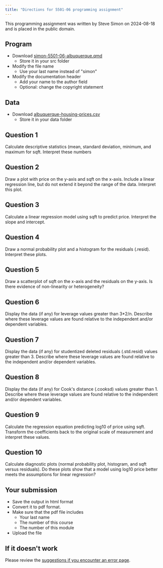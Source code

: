 ```yaml
---
title: "Directions for 5501-06 programming assignment"
---
```


This programming assignment was written by Steve Simon on 2024-08-18 and is placed in the public domain.

## Program

-   Download [simon-5501-06-albuquerque.qmd][tem]
    -   Store it in your src folder
-   Modify the file name
    -   Use your last name instead of "simon"
-   Modify the documentation header
    -   Add your name to the author field
    -   Optional: change the copyright statement

[tem]: https://github.com/pmean/classes/blob/master/biostats-1/06/src/simon-5501-06-albuquerque.qmd

## Data

-   Download [albuquerque-housing-prices.csv][dat]
    -   Store it in your data folder

[dat]: https://github.com/pmean/datasets/blob/master/albuquerque-housing.csv
    
## Question 1

Calculate descriptive statistics (mean, standard deviation, minimum, and maximum for sqft. Interpret these numbers

## Question 2

Draw a plot with price on the y-axis and sqft on the x-axis. Include a linear regression line, but do not extend it beyond the range of the data. Interpret this plot.

## Question 3

Calculate a linear regression model using sqft to predict price. Interpret the slope and intercept.

## Question 4

Draw a normal probability plot and a histogram for the residuals (.resid). Interpret these plots.

## Question 5

Draw a scatterplot of sqft on the x-axis and the residuals on the y-axis. Is there evidence of non-linearity or heterogeneity?

## Question 6

Display the data (if any) for leverage values greater than 3*2/n. Describe where these leverage values are found relative to the independent and/or dependent variables.

## Question 7

Display the data (if any) for studentized deleted residuals (.std.resid) values greater than 3. Describe where these leverage values are found relative to the independent and/or dependent variables.

## Question 8

Display the data (if any) for Cook's distance (.cooksd) values greater than 1. Describe where these leverage values are found relative to the independent and/or dependent variables.

## Question 9

Calculate the regression equation predicting log10 of price using sqft. Transform the coefficients back to the original scale of measurement and interpret these values.

## Question 10

Calculate diagnostic plots (normal probability plot, histogram, and sqft versus residuals). Do these plots show that a model using log10 price better meets the assumptions for linear regression?

## Your submission

-   Save the output in html format
-   Convert it to pdf format.
-   Make sure that the pdf file includes
    -   Your last name
    -   The number of this course
    -   The number of this module
-   Upload the file

## If it doesn't work

Please review the [suggestions if you encounter an error page][sim3].

[sim3]: https://github.com/pmean/classes/blob/master/general/suggestions-if-you-encounter-an-error.md
